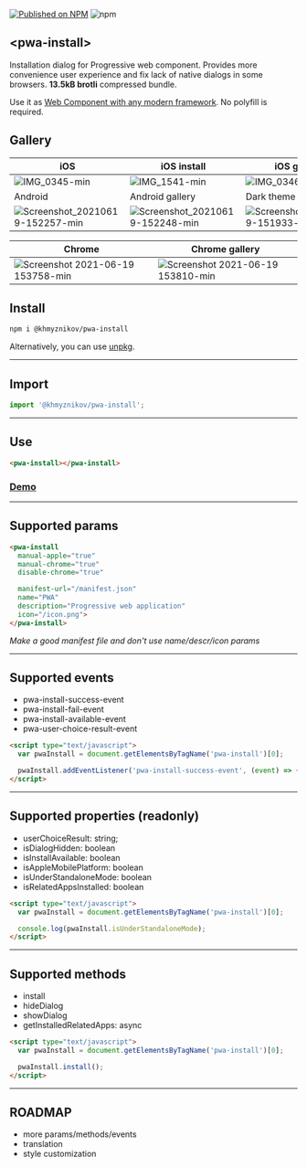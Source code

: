 [![Published on NPM](https://img.shields.io/npm/v/@khmyznikov/pwa-install.svg)](https://www.npmjs.com/package/@khmyznikov/pwa-install)
![npm](https://img.shields.io/npm/dt/@khmyznikov/pwa-install)
## \<pwa-install\>

Installation dialog for Progressive web component. Provides more convenience user experience and fix lack of native dialogs in some browsers. **13.5kB brotli** compressed bundle.

Use it as [Web Component with any modern framework](https://academind.com/tutorials/web-components-introduction/#consuming-the-web-component-in-react). No polyfill is required.
## Gallery
| iOS | iOS install | iOS gallery |
|---|---|---|
|![IMG_0345-min](https://user-images.githubusercontent.com/6115884/115908516-f0e99900-a472-11eb-87cc-2474246141a4.jpg)|![IMG_1541-min](https://user-images.githubusercontent.com/6115884/122636524-6203a080-d0f2-11eb-8ace-6af6f9f78d7b.jpg)|![IMG_0346-min](https://user-images.githubusercontent.com/6115884/115908559-fe068800-a472-11eb-823f-f56cc7028145.jpg)|
| Android | Android gallery | Dark theme |
|![Screenshot_20210619-152257-min](https://user-images.githubusercontent.com/6115884/122636298-2c11ec80-d0f1-11eb-9cbe-6332e1816f52.jpg)|![Screenshot_20210619-152248-min](https://user-images.githubusercontent.com/6115884/122636302-3207cd80-d0f1-11eb-8fbd-28be5e32bc00.jpg)|![Screenshot_20210619-151933-min](https://user-images.githubusercontent.com/6115884/122636317-51065f80-d0f1-11eb-8729-8403f430e534.jpg)|

| Chrome | Chrome gallery |
|---|---|
|![Screenshot 2021-06-19 153758-min](https://user-images.githubusercontent.com/6115884/122636673-21585700-d0f3-11eb-823a-ff470f31abd4.jpg)|![Screenshot 2021-06-19 153810-min](https://user-images.githubusercontent.com/6115884/122636677-24ebde00-d0f3-11eb-9b62-2897d6da2176.jpg)|

## Install

```bash
npm i @khmyznikov/pwa-install
```

Alternatively, you can use [unpkg](https://unpkg.com).

---

## Import

```js
import '@khmyznikov/pwa-install';
```

---

## Use

```html
<pwa-install></pwa-install>
```

### **[Demo](https://www.khmyznikov.com/pwa-install/)**

---

## Supported params
```html
<pwa-install
  manual-apple="true"
  manual-chrome="true"
  disable-chrome="true"

  manifest-url="/manifest.json"
  name="PWA"
  description="Progressive web application"
  icon="/icon.png">
</pwa-install>
```
*Make a good manifest file and don't use name/descr/icon params*

---

## Supported events
- pwa-install-success-event
- pwa-install-fail-event
- pwa-install-available-event
- pwa-user-choice-result-event

```html
<script type="text/javascript">
  var pwaInstall = document.getElementsByTagName('pwa-install')[0];

  pwaInstall.addEventListener('pwa-install-success-event', (event) => {console.log(event.detail.message)});
</script>
```

---

## Supported properties (readonly)
- userChoiceResult: string;
- isDialogHidden: boolean
- isInstallAvailable: boolean
- isAppleMobilePlatform: boolean
- isUnderStandaloneMode: boolean
- isRelatedAppsInstalled: boolean

```html
<script type="text/javascript">
  var pwaInstall = document.getElementsByTagName('pwa-install')[0];

  console.log(pwaInstall.isUnderStandaloneMode);
</script>
```

---

## Supported methods
- install
- hideDialog
- showDialog
- getInstalledRelatedApps: async

```html
<script type="text/javascript">
  var pwaInstall = document.getElementsByTagName('pwa-install')[0];

  pwaInstall.install();
</script>
```

---

## ROADMAP
- more params/methods/events
- translation
- style customization
